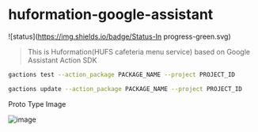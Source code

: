 # huformation-google-assistant
![status](https://img.shields.io/badge/Status-In progress-green.svg)
> This is Huformation(HUFS cafeteria menu service) based on Google Assistant Action SDK

```bash
gactions test --action_package PACKAGE_NAME --project PROJECT_ID

gactions update --action_package PACKAGE_NAME --project PROJECT_ID
```


Proto Type Image

![image](https://github.com/roharon/huformation-google-assistant/blob/master/prototype/proto@3x.png?raw=true)
